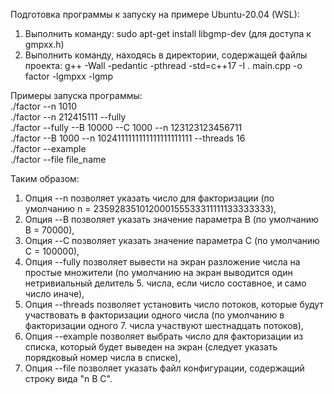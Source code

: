 Подготовка программы к запуску на примере Ubuntu-20.04 (WSL):

1. Выполнить команду: sudo apt-get install libgmp-dev (для доступа к gmpxx.h)
2. Выполнить команду, находясь в директории, содержащей файлы проекта: g++ -Wall -pedantic -pthread -std=c++17 -I . main.cpp -o factor -lgmpxx -lgmp

Примеры запуска программы: </br>
./factor --n 1010 </br>
./factor --n 212415111 --fully </br>
./factor --fully --B 10000 --C 1000 --n 123123123456711 </br>
./factor --B 1000 --n 1024111111111111111111111 --threads 16 </br>
./factor --example </br>
./factor --file file_name </br>

Таким образом:
1. Опция --n позволяет указать число для факторизации (по умолчанию n = 235928351012000155533311111133333333),
2. Опция --B позволяет указать значение параметра B (по умолчанию B = 70000),
3. Опция --C позволяет указать значение параметра C (по умолчанию C = 100000),
4. Опция --fully позволяет вывести на экран разложение числа на простые множители (по умолчанию на экран выводится один нетривиальный делитель 5. числа, если число составное, и само число иначе),
6. Опция --threads позволяет установить число потоков, которые будут участвовать в факторизации одного числа (по умолчанию в факторизации одного 7. числа участвуют шестнадцать потоков),
8. Опция --example позволяет выбрать число для факторизации из списка, который будет выведен на экран (следует указать порядковый номер числа в списке),
9. Опция --file позволяет указать файл конфигурации, содержащий строку вида "n B C".
